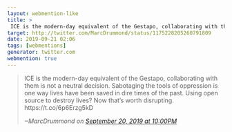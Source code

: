 ```yaml
---
layout: webmention-like
title: >
 ICE is the modern-day equivalent of the Gestapo, collaborating with them is not a neutral decision. Sabotaging the tools of oppression is one way lives have been saved in dire times of the past. Using open source to destroy lives? Now that’s worth disrupting. https://t.co/6p6Erzg5kD
target: http://twitter.com/MarcDrummond/status/1175228205260791809
date: 2019-09-21 02:06
tags: [webmentions]
generator: twitter.com
webmention: true
---
```



<blockquote>
<p>ICE is the modern-day equivalent of the Gestapo, collaborating with them is not a neutral decision. Sabotaging the tools of oppression is one way lives have been saved in dire times of the past. Using open source to destroy lives? Now that’s worth disrupting. https://t.co/6p6Erzg5kD</p>
<cite>‒<span class="p-author p-name">MarcDrummond</span> on <a href="http://twitter.com/MarcDrummond/status/1175228205260791809" rel="external nofollow">September 20, 2019 at 10:00PM</a></cite>
</blockquote>
